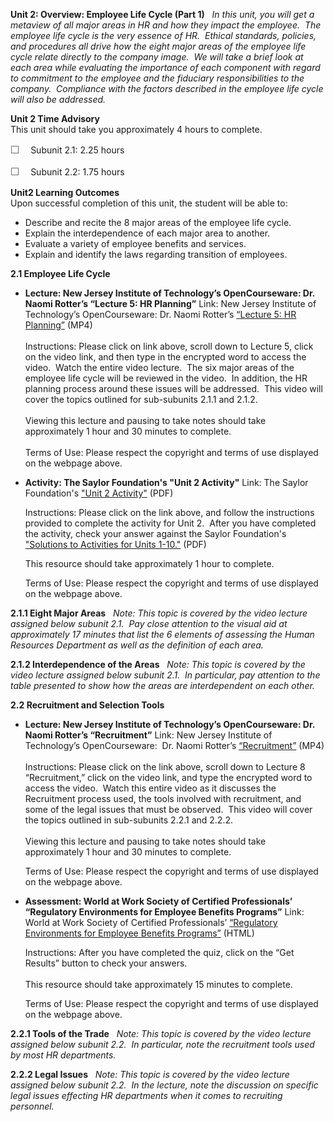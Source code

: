 **Unit 2: Overview: Employee Life Cycle (Part 1)** <span id="2"></span> 
*In this unit, you will get a metaview of all major areas in HR and how
they impact the employee.  The employee life cycle is the very essence
of HR.  Ethical standards, policies, and procedures all drive how the
eight major areas of the employee life cycle relate directly to the
company image.  We will take a brief look at each area while evaluating
the importance of each component with regard to commitment to the
employee and the fiduciary responsibilities to the company.  Compliance
with the factors described in the employee life cycle will also be
addressed.*

**Unit 2 Time Advisory**  
This unit should take you approximately 4 hours to complete.  
  
 <span
style="color: rgb(85, 85, 85); font-family: 'Myriad Pro', 'Gill Sans', 'Gill Sans MT', Calibri, sans-serif; font-size: 16px; line-height: 21px; text-align: left; -webkit-text-size-adjust: none; ">☐
   </span>Subunit 2.1: 2.25 hours  
  
 <span
style="color: rgb(85, 85, 85); font-family: 'Myriad Pro', 'Gill Sans', 'Gill Sans MT', Calibri, sans-serif; font-size: 16px; line-height: 21px; text-align: left; -webkit-text-size-adjust: none; ">☐
   </span>Subunit 2.2: 1.75 hours

**Unit2 Learning Outcomes**  
Upon successful completion of this unit, the student will be able to:  
  
-   Describe and recite the 8 major areas of the employee life cycle.
-   Explain the interdependence of each major area to another.
-   Evaluate a variety of employee benefits and services.
-   Explain and identify the laws regarding transition of employees.

**2.1 Employee Life Cycle** <span id="2.1"></span> 
-   **Lecture: New Jersey Institute of Technology’s OpenCourseware: Dr.
    Naomi Rotter’s “Lecture 5: HR Planning”**
    Link: New Jersey Institute of Technology’s OpenCourseware: Dr. Naomi
    Rotter’s [“Lecture 5: HR
    Planning”](http://ocw.njit.edu/som/hrm/hrm-303/index.php) (MP4)  
        
     Instructions: Please click on link above, scroll down to Lecture 5,
    click on the video link, and then type in the encrypted word to
    access the video.  Watch the entire video lecture.  The six major
    areas of the employee life cycle will be reviewed in the video.  In
    addition, the HR planning process around these issues will be
    addressed.  This video will cover the topics outlined for
    sub-subunits 2.1.1 and 2.1.2.  
        
     Viewing this lecture and pausing to take notes should take
    approximately 1 hour and 30 minutes to complete.  
        
     Terms of Use: Please respect the copyright and terms of use
    displayed on the webpage above. 

-   **Activity: The Saylor Foundation's "Unit 2 Activity"**
    Link: The Saylor Foundation's ["Unit 2
    Activity"](https://resources.saylor.org/wwwresources/archived/site/wp-content/uploads/2012/06/PRDV401-HR101-Units-1-10-Activities.pdf) (PDF)  
      
     Instructions: Please click on the link above, and follow the
    instructions provided to complete the activity for Unit 2.  After
    you have completed the activity, check your answer against the
    Saylor Foundation's ["Solutions to Activities for Units
    1-10."](https://resources.saylor.org/wwwresources/archived/site/wp-content/uploads/2012/06/PRDV401-HR101-Units-1-10-Activities-Answer-Key.pdf) (PDF)  
      
     This resource should take approximately 1 hour to complete.  
      
     Terms of Use: Please respect the copyright and terms of use
    displayed on the webpage above. 

**2.1.1 Eight Major Areas** <span id="2.1.1"></span> 
*Note: This topic is covered by the video lecture assigned below subunit
2.1.  Pay close attention to the visual aid at approximately 17 minutes
that list the 6 elements of assessing the Human Resources Department as
well as the definition of each area.*

**2.1.2 Interdependence of the Areas** <span id="2.1.2"></span> 
*Note: This topic is covered by the video lecture assigned below subunit
2.1.  In particular, pay attention to the table presented to show how
the areas are interdependent on each other.*

**2.2 Recruitment and Selection Tools** <span id="2.2"></span> 
-   **Lecture: New Jersey Institute of Technology’s OpenCourseware: Dr.
    Naomi Rotter’s “Recruitment”**
    Link: New Jersey Institute of Technology’s OpenCourseware:  Dr.
    Naomi Rotter’s
    [“Recruitment](http://ocw.njit.edu/som/hrm/hrm-303/index.php)[”](http://ocw.njit.edu/som/hrm/hrm-303/index.php) (MP4)  
        
     Instructions: Please click on the link above, scroll down to
    Lecture 8 “Recruitment,” click on the video link, and type the
    encrypted word to access the video.  Watch this entire video as it
    discusses the Recruitment process used, the tools involved with
    recruitment, and some of the legal issues that must be observed. 
    This video will cover the topics outlined in sub-subunits 2.2.1 and
    2.2.2.  
        
     Viewing this lecture and pausing to take notes should take
    approximately 1 hour and 30 minutes to complete.   
      
     Terms of Use: Please respect the copyright and terms of use
    displayed on the webpage above. 

-   **Assessment: World at Work Society of Certified Professionals’
    “Regulatory Environments for Employee Benefits Programs”**
    Link: World at Work Society of Certified Professionals’ [“Regulatory
    Environments for Employee Benefits
    Programs”](http://www.worldatworksociety.org/society/testknowledge/html/b1-selfquiz.jsp) (HTML)  
      
     Instructions: After you have completed the quiz, click on the “Get
    Results” button to check your answers.  
        
     This resource should take approximately 15 minutes to complete.  
      
     Terms of Use: Please respect the copyright and terms of use
    displayed on the webpage above. 

**2.2.1 Tools of the Trade** <span id="2.2.1"></span> 
*Note: This topic is covered by the video lecture assigned below subunit
2.2.  In particular, note the recruitment tools used by most HR
departments.*

**2.2.2 Legal Issues** <span id="2.2.2"></span> 
*Note: This topic is covered by the video lecture assigned below subunit
2.2.  In the lecture, note the discussion on specific legal issues
effecting HR departments when it comes to recruiting personnel.*


